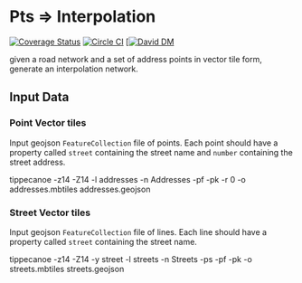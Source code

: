 # Pts => Interpolation

[![Coverage Status](https://coveralls.io/repos/github/ingalls/pt2itp/badge.svg?branch=master)](https://coveralls.io/github/ingalls/pt2itp?branch=master)
[![Circle CI](https://circleci.com/gh/ingalls/pt2itp/tree/master.svg?style=svg)](https://circleci.com/gh/ingalls/pt2itp/tree/master)
[[![David DM](https://david-dm.org/ingalls/pt2itp.svg)](https://david-dm.org/ingalls/pt2itp)

given a road network and a set of address points in vector tile form, generate an interpolation network.

## Input Data

### Point Vector tiles

Input geojson `FeatureCollection` file of points. Each point should have a property called `street` containing the street name
and `number` containing the street address.

tippecanoe -z14 -Z14 -l addresses -n Addresses -pf -pk -r 0 -o addresses.mbtiles addresses.geojson

### Street Vector tiles

Input geojson `FeatureCollection` file of lines. Each line should have a property called `street` containing the street name.

tippecanoe -z14 -Z14 -y street -l streets -n Streets -ps -pf -pk -o streets.mbtiles streets.geojson
